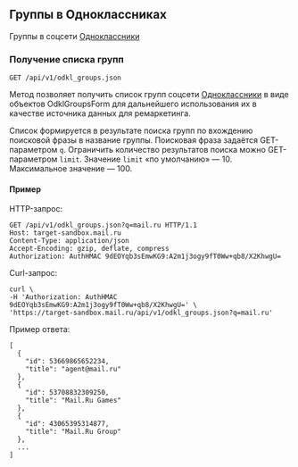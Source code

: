 ## Группы в Одноклассниках
Группы в соцсети
[Одноклассники](http://odnoklassniki.ru/)

### Получение списка групп
`GET /api/v1/odkl_groups.json`

Метод позволяет получить список групп соцсети
[Одноклассники](http://odnoklassniki.ru/) в виде объектов
OdklGroupsForm для дальнейшего использования их в качестве источника
данных для ремаркетинга.

Список формируется в результате поиска групп по вхождению поисковой фразы
в название группы. Поисковая фраза задаётся GET-параметром `q`.
Ограничить количество результатов поиска можно GET-параметром `limit`.
Значение `limit` «по умолчанию» — 10. Максимальное значение — 100.

#### Пример

HTTP-запрос:

    GET /api/v1/odkl_groups.json?q=mail.ru HTTP/1.1
    Host: target-sandbox.mail.ru
    Content-Type: application/json
    Accept-Encoding: gzip, deflate, compress
    Authorization: AuthHMAC 9dEOYqb3sEmwKG9:A2m1j3ogy9fT0Ww+qb8/X2KhwgU=

Curl-запрос:

    curl \
    -H 'Authorization: AuthHMAC 9dEOYqb3sEmwKG9:A2m1j3ogy9fT0Ww+qb8/X2KhwgU=' \
    'https://target-sandbox.mail.ru/api/v1/odkl_groups.json?q=mail.ru'

Пример ответа:

    [
      {
        "id": 53669865652234,
        "title": "agent@mail.ru"
      },
      {
        "id": 53708832309250,
        "title": "Mail.Ru Games"
      },
      {
        "id": 43065395314877,
        "title": "Mail.Ru Group"
      },
      ...
    ]

